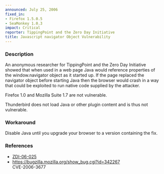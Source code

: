 ```yaml
---
announced: July 25, 2006
fixed_in:
- Firefox 1.5.0.5
- SeaMonkey 1.0.3
impact: Critical
reporter: TippingPoint and the Zero Day Initiative
title: Javascript navigator Object Vulnerability
---
```


<h3>Description</h3>

<p>An anonymous researcher for TippingPoint and the Zero Day Initiative showed
that when used in a web page Java would reference properties of the
window.navigator object as it started up. If the page replaced the
navigator object before starting Java then the browser would crash in a
way that could be exploited to run native code supplied by the attacker.</p>

<p>Firefox 1.0 and Mozilla Suite 1.7 are not vulnerable.</p>

<p>Thunderbird does not load Java or other plugin content and is thus
not vulnerable.</p>

<h3>Workaround</h3>

<p>Disable Java until you upgrade your browser to a version
containing the fix.</p>

<h3>References</h3>

<ul>
<li><a href="http://www.zerodayinitiative.com/advisories/ZDI-06-025.html">ZDI-06-025</a></li>
<li><a href="https://bugzilla.mozilla.org/show_bug.cgi?id=342267">
https://bugzilla.mozilla.org/show_bug.cgi?id=342267</a><br/>
CVE-2006-3677</li>
</ul>



